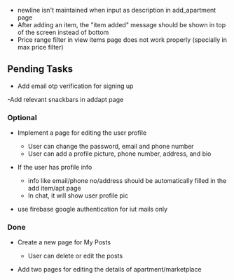 - newline isn't maintained when input as description in add_apartment page
- After adding an item, the "item added" message should be shown in top of the screen instead of bottom
- Price range filter in view items page does not work properly (specially in max price filter)

## Pending Tasks
- Add email otp verification for signing up

-Add relevant snackbars in addapt page

### Optional

- Implement a page for editing the user profile
    - User can change the password, email and phone number
    - User can add a profile picture, phone number, address, and bio

- If the user has profile info
    - info like email/phone no/address should be automatically filled in the add item/apt page
    - In chat, it will show user profile pic

- use firebase google authentication for iut mails only

### Done

- Create a new page for My Posts
    - User can delete or edit the posts

- Add two pages for editing the details of apartment/marketplace